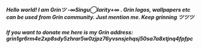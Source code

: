 ##### Hello world! I am Grinツ -∞Singu◯larity+∞ . Grin logos, wallpapers etc can be used from Grin community. Just mention me. Keep grinning ツツツ 
##### If you want to donate me here is my Grin address: grin1gr6rm4e2xp8sdy5zhrar5w0zjpz76yvsnsjehqsj50sa7a8xtjnq4fpfpc
